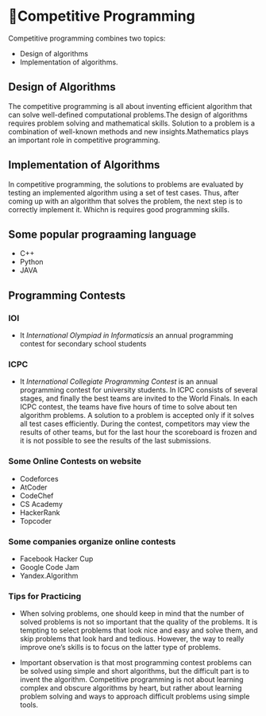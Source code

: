 # 🚀Competitive Programming
Competitive programming combines two topics:
 - Design of algorithms 
 - Implementation of algorithms.



## Design of Algorithms

The competitive programming is all about inventing efficient algorithm that can solve well-defined computational problems.The design of algorithms requires problem solving and mathematical skills. Solution to a problem is a combination of well-known methods and new insights.Mathematics plays an important role in competitive programming.


## Implementation of Algorithms

In competitive programming, the solutions to problems are evaluated by testing an implemented algorithm using a set of test cases. Thus, after coming up with an algorithm that solves the problem, the next step is to correctly implement it. Whichn is requires good programming skills.



## Some popular prograaming language

- C++
- Python
- JAVA
## Programming Contests
### IOI 
- It *International Olympiad in Informaticsis* an annual programming contest for secondary school students

### ICPC 
- It *International Collegiate Programming Contest* is an annual programming contest for university students. In ICPC consists of several stages, and finally the best teams are invited to the World Finals. In each ICPC contest, the teams have five hours of time to solve about ten algorithm problems. A solution to a problem is accepted only if it solves all test cases efficiently. During the contest, competitors may view the results of other teams, but for the last hour the scoreboard is frozen and it is not possible to see the results of the last submissions.

### Some Online Contests on website
- Codeforces
- AtCoder
- CodeChef
- CS Academy
- HackerRank
- Topcoder

### Some companies organize online contests

- Facebook Hacker Cup
- Google Code Jam
- Yandex.Algorithm

### Tips for Practicing
- When solving problems, one should keep in mind that the number of solved problems is not so important that the quality of the problems. It is tempting to select problems that look nice and easy and solve them, and skip problems that look hard and tedious. However, the way to really improve one’s skills is to focus on the latter type of problems.

- Important observation is that most programming contest problems can be solved using simple and short algorithms, but the difficult part is to invent the algorithm. Competitive programming is not about learning complex and obscure algorithms by heart, but rather about learning problem solving and ways to approach difficult problems using simple tools.